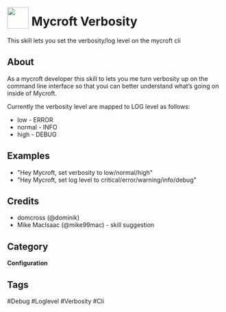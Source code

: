 # <img src="https://raw.githack.com/FortAwesome/Font-Awesome/master/svgs/solid/bug.svg" card_color="#FD9E66" width="50" height="50" style="vertical-align:bottom"/> Mycroft Verbosity
This skill lets you set the verbosity/log level on the mycroft cli

## About
As a mycroft developer this skill to lets you me turn verbosity up on the command line interface so that youi can better understand what’s going on inside of Mycroft.

Currently the verbosity level are mapped to LOG level as follows:
* low - ERROR
* normal - INFO
* high - DEBUG

## Examples
* "Hey Mycroft, set verbosity to low/normal/high"
* "Hey Mycroft, set log level to critical/error/warning/info/debug"

## Credits
* domcross (@dominik)
* Mike MacIsaac (@mike99mac) - skill suggestion

## Category
**Configuration**

## Tags
#Debug
#Loglevel
#Verbosity
#Cli

